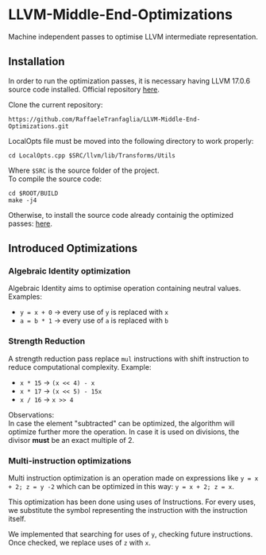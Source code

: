 # LLVM-Middle-End-Optimizations
Machine independent passes to optimise LLVM intermediate representation.  

## Installation
In order to run the optimization passes, it is necessary having LLVM 17.0.6 source code installed.
Official repository [here](https://github.com/llvm/llvm-project).  

Clone the current repository:
```
https://github.com/RaffaeleTranfaglia/LLVM-Middle-End-Optimizations.git
```
LocalOpts file must be moved into the following directory to work properly:  
```
cd LocalOpts.cpp $SRC/llvm/lib/Transforms/Utils
```
Where `$SRC` is the source folder of the project.  
To compile the source code:
```
cd $ROOT/BUILD
make -j4
```
  
Otherwise, to install the source code already containig the optimized passes: [here](https://github.com/Glixes/LLVM_middle_end).

## Introduced Optimizations

### Algebraic Identity optimization 
Algebraic Identity aims to optimise operation containing neutral values.  
Examples:
- `y = x + 0` &#8594; every use of `y` is replaced with `x`
- `a = b * 1` &#8594; every use of `a` is replaced with `b`

### Strength Reduction
A strength reduction pass replace `mul` instructions with shift instruction to reduce computational complexity. 
Example:
- `x * 15` &#8594; `(x << 4) - x`
- `x * 17` &#8594; `(x << 5) - 15x`
- `x / 16` &#8594; `x >> 4`

Observations:  
In case the element "subtracted" can be optimized, the algorithm will optimize further more the operation. In case it is used on divisions, the divisor **must** be an exact multiple of 2.

### Multi-instruction optimizations
Multi instruction optimization is an operation made on expressions like `y = x + 2; z = y -2` which can be optimized in this way: `y = x + 2; z = x`. 

This optimization has been done using uses of Instructions. For every uses, we substitute the symbol representing the instruction with the instruction itself. 

We implemented that searching for uses of `y`, checking future instructions. Once checked, we replace uses of `z` with `x`.
